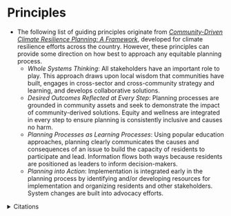 # Principles

* The following list of guiding principles originate from [_Community-Driven Climate Resilience Planning: A Framework_](https://www.nacrp.org), developed for climate resilience efforts across the country. However, these principles can provide some direction on how best to approach any equitable planning process.&#x20;
  * _Whole Systems Thinking_: All stakeholders have an important role to play. This approach draws upon local wisdom that communities have built, engages in cross-sector and cross-community strategy and learning, and develops collaborative solutions.  &#x20;
  * _Desired Outcomes Reflected at Every Step_: Planning processes are grounded in community assets and seek to demonstrate the impact of community-derived solutions. Equity and wellness are integrated in every step to ensure planning is consistently inclusive and causes no harm. &#x20;
  * _Planning Processes as Learning Processes_: Using popular education approaches, planning clearly communicates the causes and consequences of an issue to build the capacity of residents to participate and lead. Information flows both ways because residents are positioned as leaders to inform decision-makers. &#x20;
  * _Planning into Action_: Implementation is integrated early in the planning process by identifying and/or developing resources for implementation and organizing residents and other stakeholders. System changes are built into advocacy efforts.&#x20;

<details>

<summary>Citations</summary>

_National Association of Climate Resilience Planners_ [_Community-Driven Climate Resilience Planning: A Framework_](https://www.nacrp.org)__

</details>
